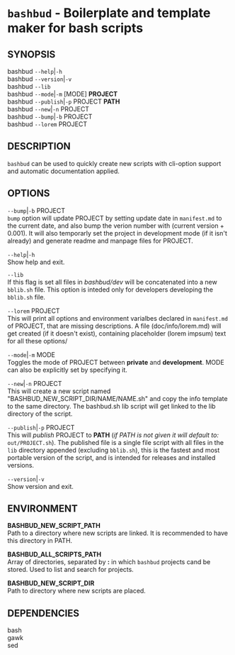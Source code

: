 # `bashbud` - Boilerplate and template maker for bash scripts

SYNOPSIS
--------

bashbud `--help`|`-h`  
bashbud `--version`|`-v`  
bashbud `--lib`  
bashbud `--mode`|`-m` [MODE] **PROJECT**  
bashbud `--publish`|`-p` PROJECT **PATH**  
bashbud `--new`|`-n`  PROJECT  
bashbud `--bump`|`-b` PROJECT  
bashbud `--lorem` PROJECT  


DESCRIPTION
-----------

`bashbud` can be used to quickly create new scripts with cli-option support and automatic documentation applied.


OPTIONS
-------

`--bump`|`-b` PROJECT  
`bump` option will update PROJECT by setting update date in `manifest.md` to the current date, and also bump the verion number with (current version + 0.001). It will also temporarly set the project in development mode (if it isn't already) and generate readme and manpage files for PROJECT.

`--help`|`-h`   
Show help and exit.

`--lib`   
If this flag is set all files in *bashbud/dev* will be concatenated into a new `bblib.sh` file. This option is inteded only for developers  developing the `bblib.sh` file.

`--lorem` PROJECT  
This will print all options and environment varialbes declared in `manifest.md` of PROJECT, that are missing descriptions. A file (doc/info/lorem.md) will get created (if it doesn't exist), containing placeholder (lorem impsum) text for all these options/

`--mode`|`-m` MODE  
Toggles the mode of PROJECT between **private** and **development**. MODE can also be explicitly set by specifying it.

`--new`|`-n` PROJECT  
This will create a new script named "BASHBUD_NEW_SCRIPT_DIR/NAME/NAME.sh" and copy the info template to the same directory. The bashbud.sh lib script will get linked to the lib directory of the script.

`--publish`|`-p` PROJECT  
This will *publish* PROJECT to **PATH** (*if PATH is not given it will default to:* `out/PROJECT.sh`). The published file is a single file script with all files in the `lib` directory appended (excluding `bblib.sh`), this is the fastest and most portable version of the script, and is intended for releases and installed versions.

`--version`|`-v`   
Show version and exit.


ENVIRONMENT
-----------

**BASHBUD_NEW_SCRIPT_PATH**  
Path to a directory where new scripts are linked. It is recommended to have this directory in PATH.

**BASHBUD_ALL_SCRIPTS_PATH**  
Array of directories, separated by **:** in which `bashbud` projects cand be stored. Used to list and search for projects.

**BASHBUD_NEW_SCRIPT_DIR**  
Path to directory where new scripts are placed.


DEPENDENCIES
------------

bash  
gawk  
sed  